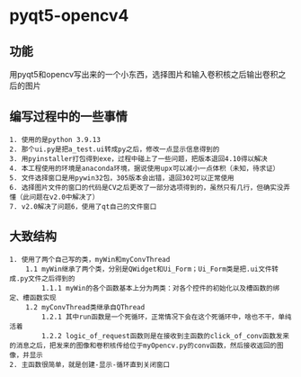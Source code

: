 # pyqt5-opencv4
## 功能
  用pyqt5和opencv写出来的一个小东西，选择图片和输入卷积核之后输出卷积之后的图片
## 编写过程中的一些事情
    1. 使用的是python 3.9.13
    2. 那个ui.py是把a_test.ui转成py之后，修改一点显示信息得到的
    3. 用pyinstaller打包得到exe，过程中碰上了一些问题，把版本退回4.10得以解决
    4. 本工程使用的环境是anaconda环境，据说使用upx可以减小一点体积（未知，待求证）
    5. 文件选择窗口是用pywin32包，305版本会出错，退回302可以正常使用
    6. 选择图片文件的窗口的代码是CV之后更改了一部分选项得到的，虽然只有几行，但确实没弄懂（此问题在v2.0中解决了）
    7. v2.0解决了问题6，使用了qt自己的文件窗口
## 大致结构
    1. 使用了两个自己写的类，myWin和myConvThread
        1.1 myWin继承了两个类，分别是QWidget和Ui_Form；Ui_Form类是把.ui文件转成.py文件之后得到的
            1.1.1 myWin的各个函数基本上分为两类：对各个控件的初始化以及槽函数的绑定、槽函数实现
        1.2 myConvThread类继承自QThread
            1.2.1 其中run函数是一个死循环，正常情况下会在这个死循环中，啥也不干，单纯活着
            1.2.2 logic_of_request函数则是在接收到主函数的click_of_conv函数发来的消息之后，把发来的图像和卷积核传给位于myOpencv.py的conv函数，然后接收返回的图像，并显示
    2. 主函数很简单，就是创建-显示-循环直到关闭窗口
